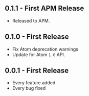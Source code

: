 ## 0.1.1 - First APM Release
 * Released to APM.

## 0.1.0 - First Release
 * Fix Atom deprecation warnings
 * Update for Atom `1.0` API.

## 0.0.1 - First Release
 * Every feature added
 * Every bug fixed
